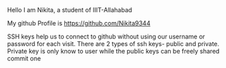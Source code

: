 Hello I am Nikita, a student of IIIT-Allahabad

My github Profile is https://github.com/Nikita9344

SSH keys help us to connect to github without using our username or password for each visit.
There are 2 types of ssh keys- public and private. Private key is only know to user while the public keys can be freely shared
commit one
